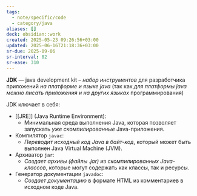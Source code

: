 ```yaml
---
tags:
  - note/specific/code
  - category/java
aliases: []
deck: obsidian::work
created: 2025-05-23 09:26:56+03:00
updated: 2025-06-16T21:18:36+03:00
sr-due: 2025-09-06
sr-interval: 82
sr-ease: 310
---
```


**JDK**
—
java development kit – *набор инструментов* для разработчика приложений *на платформе и языке java* (так как *для платформы java можно писать приложения и на других языках* программирования)

JDK ключает в себя:
- [[JRE]] (Java Runtime Environment):
	- Минимальная среда выполнения Java, которая позволяет запускать *уже скомпилированные* Java-приложения.
- Компилятор `javac`:
    - *Переводит исходный код Java в байт-код*, который может быть выполнен Java Virtual Machine (JVM).
- Архиватор `jar`:
    - *Создает архивы (файлы .jar) из скомпилированных Java-классов*, которые могут содержать как классы, так и ресурсы.
- Генератор документации `javadoc`:
    - *Создает документацию* в формате HTML из комментариев в исходном коде Java.
